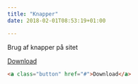```yaml
---
title: "Knapper"
date: 2018-02-01T08:53:19+01:00

---
```



Brug af knapper på sitet

<a class="button" href="#">Download</a>


```html
<a class="button" href="#">Download</a>
```